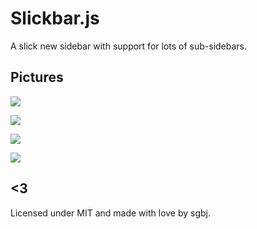 # Slickbar.js

A slick new sidebar with support for lots of sub-sidebars.

## Pictures

![](https://raw.githubusercontent.com/sgbj/Slickbar.js/master/sidebar/sidebar1.png)

![](https://raw.githubusercontent.com/sgbj/Slickbar.js/master/sidebar/sidebar2.png)

![](https://raw.githubusercontent.com/sgbj/Slickbar.js/master/sidebar/sidebar3.png)

![](https://raw.githubusercontent.com/sgbj/Slickbar.js/master/sidebar/sidebar4.png)

## <3

Licensed under MIT and made with love by sgbj.
